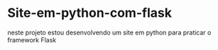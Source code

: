 # Site-em-python-com-flask
neste projeto estou desenvolvendo um site em python para praticar o framework Flask
